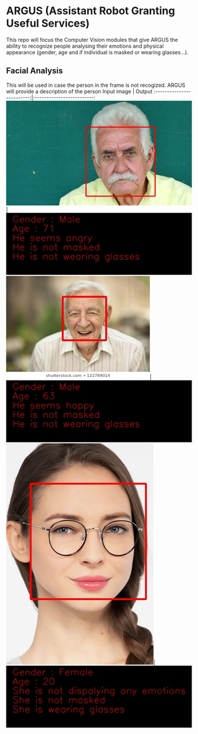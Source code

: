 # ARGUS (Assistant Robot Granting Useful Services)
This repo will focus the Computer Vision modules that give ARGUS the ability to recognize people analysing their emotions and physical appearance (gender, age and if individual is masked or wearing glasses...).  
  
## Facial Analysis 
This will be used in case the person in the frame is not recogized. ARGUS will provide a description of the person
Input image            |  Output
:-------------------------:|:-------------------------:
![](pic27_copy.jpg)  |  ![](canvas_pic27.jpg)
![](pic30_copy.jpg)|![](canvas_pic30.jpg)
![](pic50.jpg)|![](canvas_pic50.jpg)
